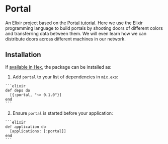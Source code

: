 # Portal
An Elixir project based on the [Portal tutorial](https://howistart.org/posts/elixir/1).
Here we use the Elixir programming language to build portals by shooting doors of different colors and transferring data between them. We will even learn how we can distribute doors across different machines in our network.

## Installation

If [available in Hex](https://hex.pm/docs/publish), the package can be installed as:

  1. Add `portal` to your list of dependencies in `mix.exs`:

    ```elixir
    def deps do
      [{:portal, "~> 0.1.0"}]
    end
    ```

  2. Ensure `portal` is started before your application:

    ```elixir
    def application do
      [applications: [:portal]]
    end
    ```

